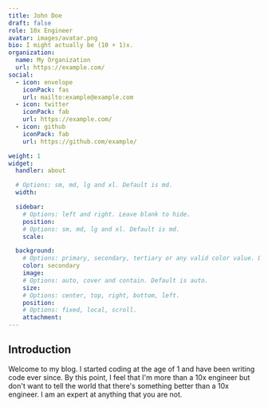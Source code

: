 ```yaml
---
title: John Doe
draft: false
role: 10x Engineer
avatar: images/avatar.png
bio: I might actually be (10 + 1)x.
organization:
  name: My Organization
  url: https://example.com/
social:
  - icon: envelope
    iconPack: fas
    url: mailto:example@example.com
  - icon: twitter
    iconPack: fab
    url: https://example.com/
  - icon: github
    iconPack: fab
    url: https://github.com/example/

weight: 1
widget:
  handler: about

  # Options: sm, md, lg and xl. Default is md.
  width:

  sidebar:
    # Options: left and right. Leave blank to hide.
    position:
    # Options: sm, md, lg and xl. Default is md.
    scale:

  background:
    # Options: primary, secondary, tertiary or any valid color value. Default is primary.
    color: secondary
    image:
    # Options: auto, cover and contain. Default is auto.
    size:
    # Options: center, top, right, bottom, left.
    position:
    # Options: fixed, local, scroll.
    attachment:
---
```


## Introduction

Welcome to my blog. I started coding at the age of 1 and have been writing code ever since. By this point, I feel that I'm more than a 10x engineer but don't want to tell the world that there's something better than a 10x engineer. I am an expert at anything that you are not.

